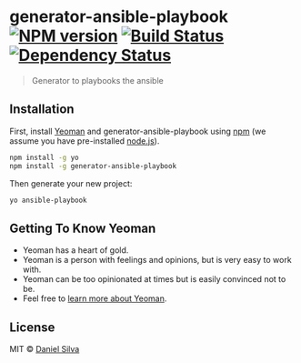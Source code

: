 # generator-ansible-playbook [![NPM version][npm-image]][npm-url] [![Build Status][travis-image]][travis-url] [![Dependency Status][daviddm-image]][daviddm-url]
> Generator to playbooks the ansible

## Installation

First, install [Yeoman](http://yeoman.io) and generator-ansible-playbook using [npm](https://www.npmjs.com/) (we assume you have pre-installed [node.js](https://nodejs.org/)).

```bash
npm install -g yo
npm install -g generator-ansible-playbook
```

Then generate your new project:

```bash
yo ansible-playbook
```

## Getting To Know Yeoman

 * Yeoman has a heart of gold.
 * Yeoman is a person with feelings and opinions, but is very easy to work with.
 * Yeoman can be too opinionated at times but is easily convinced not to be.
 * Feel free to [learn more about Yeoman](http://yeoman.io/).

## License

MIT © [Daniel Silva](www.danielsilva.net.br)


[npm-image]: https://badge.fury.io/js/generator-ansible-playbook.svg
[npm-url]: https://npmjs.org/package/generator-ansible-playbook
[travis-image]: https://travis-ci.org/Silva01/generator-ansible-playbook.svg?branch=master
[travis-url]: https://travis-ci.org/Silva01/generator-ansible-playbook
[daviddm-image]: https://david-dm.org/Silva01/generator-ansible-playbook.svg?theme=shields.io
[daviddm-url]: https://david-dm.org/Silva01/generator-ansible-playbook
